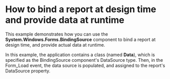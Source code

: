 # How to bind a report at design time and provide data at runtime


<p>This example demonstrates how you can use the <strong>System.Windows.Forms.BindingSource</strong> component to bind a report at design time, and provide actual data at runtime.</p><p>In this example, the application contains a class (named <strong>Data</strong>), which is specified as the BindingSource component's DataSource type. Then, in the Form_Load event, the data source is populated, and assigned to the report's DataSource property.</p>

<br/>


